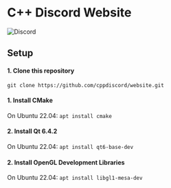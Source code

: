 # C++ Discord Website

![Discord](https://img.shields.io/discord/1130464154344493166)

## Setup
#### 1. Clone this repository
```git clone https://github.com/cppdiscord/website.git```

#### 1. Install CMake
On Ubuntu 22.04: ```apt install cmake```

#### 2. Install Qt 6.4.2
On Ubuntu 22.04: ```apt install qt6-base-dev```

#### 2. Install OpenGL Development Libraries
On Ubuntu 22.04: ```apt install libgl1-mesa-dev```